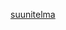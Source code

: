 [suunitelma](https://www.figma.com/design/3aXEThs6c5S6PgLKsaTRd2/Untitled?node-id=1-2&t=E99Yq9zyStxHpczm-1)
